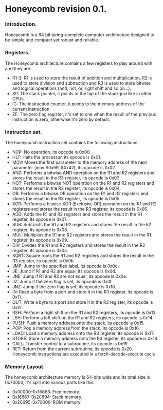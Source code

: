 # Honeycomb revision 0.1.
### Introduction.
Honeycomb is a 64 bit turing-complete computer architecture designed to be simple and compact yet robust and reliable.
### Registers.
The Honeycomb architecture contains a few registers to play around with and they are:
- R1-3: R1 is used to store the result of addition and multiplication, R2 is used to store division and subtraction and R3 is used to store bitwise and logical operations (and, not, or, right shift and so on...).
- SP: The stack pointer, it points to the top of the stack just like in other CPUs.
- IC: The instruction counter, it points to the memory address of the current instruction.
- ZF: The zero flag register, it's set to one when the result of the previous instruction is zero, otherwise it's zero by default.
### Instruction set.
The honeycomb instruction set contains the following instructions:
- NOP: No operation, its opcode is 0x00.
- HLT: Halts the processor, its opcode is 0x01.
- MOV: Moves the first parameter to the memory address of the next parameter (mov $0x69, $0x42), its opcode is 0x02.
- AND: Performs a bitwise AND operation on the R1 and R2 registers and stores the result in the R3 register, its opcode is 0x03.
- NOT: Performs a bitwise NOT operation on the R1 and R2 registers and stores the result in the R3 register, its opcode is 0x04.
- OR:  Performs a bitwise OR operation on the R1 and R2 registers and stores the result in the R3 register, its opcode is 0x05.
- XOR: Performs a bitwise XOR (Exclusive OR) operation on the R1 and R2 registers and stores the result in the R3 register, its opcode is 0x06.
- ADD: Adds the R1 and R2 registers and stores the result in the R1 register, its opcode is 0x07.
- SUB: Subtracts the R1 and R2 registers and stores the result in the R2 register, its opcode is 0x08.
- MUL: Multiplies the R1 and R2 registers and stores the result in the R1 register, its opcode is 0x09.
- DIV: Divides the R1 and R2 registers and stores the result in the R2 register, its opcode is 0x0a.
- SQRT: Square roots the R1 and R2 registers and stores the result in the R3 register, its opcode is 0x0b.
- JMP: Jump to the specified label, its opcode is 0x0c.
- JE: Jump if R1 and R2 are equal, its opcode is 0x0d.
- JNE: Jump if R1 and R2 are not equal, its opcode is 0x0e.
- JZ: Jump if the zero flag is set, its opcode is 0x0f.
- JNZ: Jump if the zero flag is set, its opcode is 0x10.
- IN: Read a byte from a port and store it in the R3 register, its opcode is 0x11.
- OUT: Write a byte to a port and store it in the R3 register, its opcode is 0x12.
- RSH: Perform a right shift on the R1 and R2 registers, its opcode is 0x13.
- LSH: Perform a left shift on the R1 and R2 registers, its opcode is 0x14.
- PUSH: Push a memory address onto the stack, its opcode is 0x15.
- POP: Pop a memory address from the stack, its opcode is 0x16.
- LOAD: Load a memory address onto the R3 register, its opcode is 0x17.
- STORE: Store a memory address onto the R3 register, its opcode is 0x18.
- CALL: Transfer control to a subroutine, its opcode is 0x19.
- RET: Return from the current subroutine, its opcode is 0x20.
Honeycomb instructions are executed in a fetch-decode-execute cycle
### Memory Layout.
The honeycomb architecture memory is 64-bits wide and its total size is 0x70000, it's split into various parts like this:
- 0x00000-0x16666: Free memory.
- 0x16667-0x20694: Stack memory.
- 0x20695-0x70000: ROM memory.